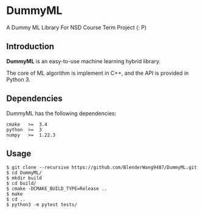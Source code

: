 # DummyML
A Dummy ML Library For NSD Course Term Project (: P)

## Introduction
**DummyML** is an easy-to-use machine learning hybrid library.

The core of ML algorithm is implement in C++, and the API is provided in Python 3.

## Dependencies

DummyML has the following dependencies:

    cmake   >=  3.4
    python  >=  3
    numpy   >=  1.22.3
## Usage

    $ git clone --recursive https://github.com/BlenderWang9487/DummyML.git
    $ cd DummyML/
    $ mkdir build
    $ cd build/
    $ cmake -DCMAKE_BUILD_TYPE=Release ..
    $ make
    $ cd ..
    $ python3 -m pytest tests/